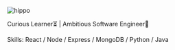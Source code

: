 
![hippo](https://media.giphy.com/media/S2xlARdxtV8v0IFdhl/giphy.gif)


Curious Learner⏳ |  Ambitious Software Engineer👾

Skills:  React / Node / Express / MongoDB / Python / Java










